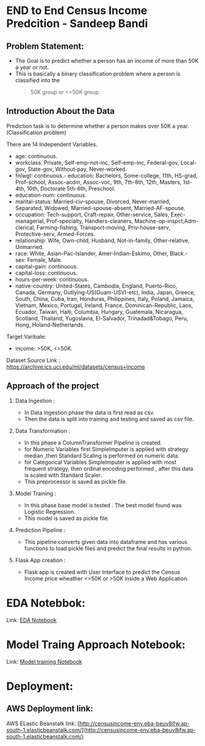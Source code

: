 # END to End Census Income Predcition - Sandeep Bandi

## Problem Statement:
- The Goal is to predict whether a person has an income of more than 50K a year or not.
- This is basically a binary classification problem where a person is classified into the
  >50K group or <=50K group.

## Introduction About the Data

Prediction task is to determine whether a person makes over 50K a year. (Classification problem)

There are 14 Independent Variables.
- age: continuous.
- workclass: Private, Self-emp-not-inc, Self-emp-inc, Federal-gov, Local-gov, State-gov, Without-pay, Never-worked.
- fnlwgt: continuous.- education: Bachelors, Some-college, 11th, HS-grad, Prof-school, Assoc-acdm, Assoc-voc, 9th, 7th-8th, 12th, Masters, 1st-4th, 10th, Doctorate 5th-6th, Preschool.
- education-num: continuous.
- marital-status: Married-civ-spouse, Divorced, Never-married, Separated, Widowed, Married-spouse-absent, Married-AF-spouse.
- occupation: Tech-support, Craft-repair, Other-service, Sales, Exec-managerial, Prof-specialty, Handlers-cleaners, Machine-op-inspct,Adm-clerical, Farming-fishing, Transport-moving, Priv-house-serv, Protective-serv, Armed-Forces.
- relationship: Wife, Own-child, Husband, Not-in-family, Other-relative, Unmarried.
- race: White, Asian-Pac-Islander, Amer-Indian-Eskimo, Other, Black.- sex: Female, Male.
- capital-gain: continuous.
- capital-loss: continuous.
- hours-per-week: continuous.
- native-country: United-States, Cambodia, England, Puerto-Rico, Canada, Germany, Outlying-US(Guam-USVI-etc), India, Japan, Greece, South, China, Cuba, Iran, Honduras, Philippines, Italy, Poland, Jamaica, Vietnam, Mexico, Portugal, Ireland, France, Dominican-Republic, Laos, Ecuador, Taiwan, Haiti, Columbia, Hungary, Guatemala, Nicaragua, Scotland, Thailand, Yugoslavia, El-Salvador, Trinadad&Tobago, Peru, Hong, Holand-Netherlands.

Target Varibale:
- income: >50K, <=50K.

Dataset Source Link : https://archive.ics.uci.edu/ml/datasets/census+income

## Approach of the project

1. Data Ingestion :
   * In Data Ingestion phase the data is first read as csv.
   * Then the data is split into training and testing and saved as csv file.

2. Data Transformation :
   * In this phase a ColumnTransformer Pipeline is created.
   * for Numeric Variables first SimpleImputer is applied with strategy median ,then Standard Scaling is performed on numeric data.
   * for Categorical Variables SimpleImputer is applied with most frequent strategy, then ordinal encoding performed , after this data is scaled with Standard Scaler.
   * This preprocessor is saved as pickle file.

3. Model Training :
   * In this phase base model is tested . The best model found was Logistic Regression.
   * This model is saved as pickle file.

4. Prediction Pipeline :
   * This pipeline converts given data into dataframe and has various functions to load pickle files and predict the final results in python.

5. Flask App creation :
   * Flask app is created with User Interface to predict the Census Income price wheather <=50K or >50K inside a Web Application.

# EDA Notebbok:

Link: [EDA Notebook](./notebook/EDA.ipynb)

# Model Traing Approach Notebook:

Link: [Model training Notebook](./notebook/model_trainer.ipynb)

# Deployment:

## AWS Deployment link:

AWS ELastic Beanstalk link: [http://censusincome-env.eba-beuv8ifw.ap-south-1.elasticbeanstalk.com/](http://censusincome-env.eba-beuv8ifw.ap-south-1.elasticbeanstalk.com/)
